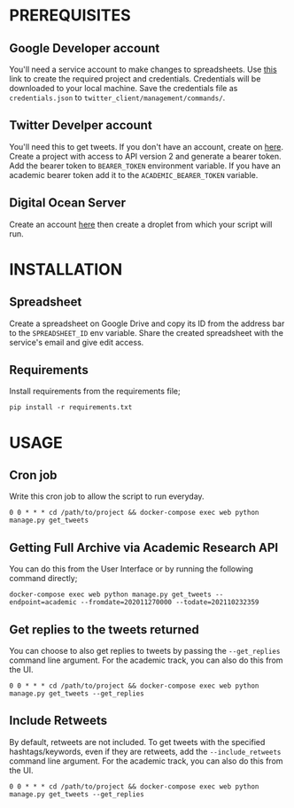 # PREREQUISITES

## Google Developer account

You'll need a service account to make changes to spreadsheets. Use [this](https://console.cloud.google.com/iam-admin/serviceaccounts/create) link to create the required project and credentials. Credentials will be downloaded to your local machine. Save the credentials file as `credentials.json` to `twitter_client/management/commands/`.

## Twitter Develper account

You'll need this to get tweets. If you don't have an account, create on [here](https://developer.twitter.com/en/apply/user.html). Create a project with access to API version 2 and generate a bearer token. Add the bearer token to `BEARER_TOKEN` environment variable. If you have an academic bearer token add it to the `ACADEMIC_BEARER_TOKEN` variable.

## Digital Ocean Server

Create an account [here](https://m.do.co/c/c244ac4077e3) then create a droplet from which your script will run.

# INSTALLATION

## Spreadsheet

Create a spreadsheet on Google Drive and copy its ID from the address bar to the `SPREADSHEET_ID` env variable. Share the created spreadsheet with the service's email and give edit access.

## Requirements

Install requirements from the requirements file;

	pip install -r requirements.txt


# USAGE


## Cron job

Write this cron job to allow the script to run everyday.

    0 0 * * * cd /path/to/project && docker-compose exec web python manage.py get_tweets


## Getting Full Archive via Academic Research API

You can do this from the User Interface or by running the following command directly;

    docker-compose exec web python manage.py get_tweets --endpoint=academic --fromdate=202011270000 --todate=202110232359


## Get replies to the tweets returned

You can choose to also get replies to tweets by passing the `--get_replies` command line argument. For the academic track, you can also do this from the UI.

    0 0 * * * cd /path/to/project && docker-compose exec web python manage.py get_tweets --get_replies


## Include Retweets

By default, retweets are not included. To get tweets with the specified hashtags/keywords, even if they are retweets, add the `--include_retweets` command line argument. For the academic track, you can also do this from the UI.

    0 0 * * * cd /path/to/project && docker-compose exec web python manage.py get_tweets --get_replies


